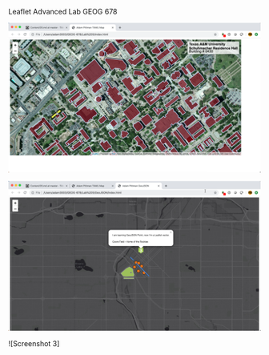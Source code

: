 Leaflet Advanced Lab
GEOG 678

![Screenshot 1](https://github.com/admptmn/GEOG-678/blob/master/Lab%205/Screenshots/Final%20Assignment.png)

![Screenshot 2](https://github.com/admptmn/GEOG-678/blob/master/Lab%205/Screenshots/Tutor1.png)

![Screenshot 3]
